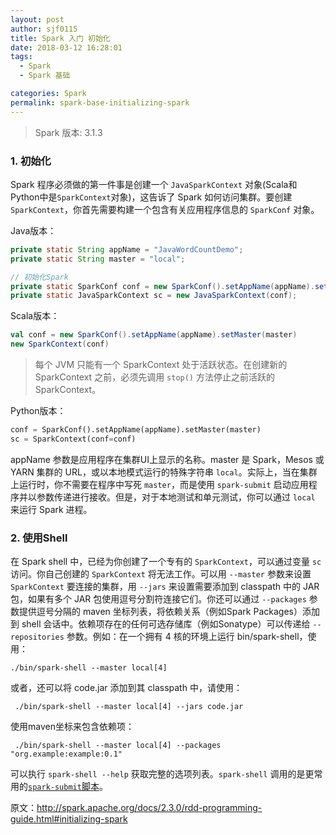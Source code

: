 ```yaml
---
layout: post
author: sjf0115
title: Spark 入门 初始化
date: 2018-03-12 16:28:01
tags:
  - Spark
  - Spark 基础

categories: Spark
permalink: spark-base-initializing-spark
---
```


> Spark 版本: 3.1.3

### 1. 初始化

Spark 程序必须做的第一件事是创建一个 `JavaSparkContext` 对象(Scala和Python中是`SparkContext`对象)，这告诉了 Spark 如何访问集群。要创建 `SparkContext`，你首先需要构建一个包含有关应用程序信息的 `SparkConf` 对象。

Java版本：
```java
private static String appName = "JavaWordCountDemo";
private static String master = "local";

// 初始化Spark
private static SparkConf conf = new SparkConf().setAppName(appName).setMaster(master);
private static JavaSparkContext sc = new JavaSparkContext(conf);
```

Scala版本：
```scala
val conf = new SparkConf().setAppName(appName).setMaster(master)
new SparkContext(conf)
```
> 每个 JVM 只能有一个 SparkContext 处于活跃状态。在创建新的 SparkContext 之前，必须先调用 `stop()` 方法停止之前活跃的 SparkContext。

Python版本：
```python
conf = SparkConf().setAppName(appName).setMaster(master)
sc = SparkContext(conf=conf)
```

appName 参数是应用程序在集群UI上显示的名称。master 是 Spark，Mesos 或 YARN 集群的 URL，或以本地模式运行的特殊字符串 `local`。实际上，当在集群上运行时，你不需要在程序中写死 `master`，而是使用 `spark-submit` 启动应用程序并以参数传递进行接收。但是，对于本地测试和单元测试，你可以通过 `local` 来运行 Spark 进程。


### 2. 使用Shell

在 Spark shell 中，已经为你创建了一个专有的 `SparkContext`，可以通过变量 `sc` 访问。你自己创建的 `SparkContext` 将无法工作。可以用 `--master` 参数来设置 `SparkContext` 要连接的集群，用 `--jars` 来设置需要添加到 classpath 中的 JAR 包，如果有多个 JAR 包使用逗号分割符连接它们。你还可以通过 `--packages` 参数提供逗号分隔的 maven 坐标列表，将依赖关系（例如Spark Packages）添加到 shell 会话中。依赖项存在的任何可选存储库（例如Sonatype）可以传递给 `--repositories` 参数。例如：在一个拥有 4 核的环境上运行 bin/spark-shell，使用：

```
./bin/spark-shell --master local[4]
```
或者，还可以将 code.jar 添加到其 classpath 中，请使用：
```
 ./bin/spark-shell --master local[4] --jars code.jar
```
使用maven坐标来包含依赖项：
```
 ./bin/spark-shell --master local[4] --packages "org.example:example:0.1"
```
可以执行 `spark-shell --help` 获取完整的选项列表。`spark-shell` 调用的是更常用的[`spark-submit`脚本](http://blog.csdn.net/sunnyyoona/article/details/55271395)。


原文：http://spark.apache.org/docs/2.3.0/rdd-programming-guide.html#initializing-spark
